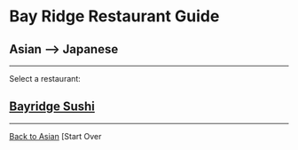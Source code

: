 # Bay Ridge Restaurant Guide
## Asian --> Japanese
---
Select a restaurant:
## [Bayridge Sushi](http://www.brsushi.com/)
---
[Back to Asian](..)
[Start Over[](../../home.md)